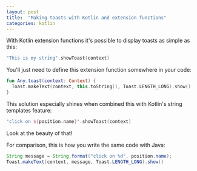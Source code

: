 ```yaml
---
layout: post
title:  "Making toasts with Kotlin and extension functions"
categories: kotlin
---
```


With Kotlin extension functions it's possible to display toasts as simple as this:

```kotlin
"This is my string".showToast(context)
```

You'll just need to define this extension function somewhere in your code:

```kotlin
fun Any.toast(context: Context) {
  Toast.makeText(context, this.toString(), Toast.LENGTH_LONG).show()
}
```

This solution especially shines when combined this with Kotlin's string templates feature:

```kotlin
"click on ${position.name}".showToast(context)
```
Look at the beauty of that!

For comparison, this is how you write the same code with Java:

```java
String message = String.format("click on %d", position.name);
Toast.makeText(context, message, Toast.LENGTH_LONG).show()
```
